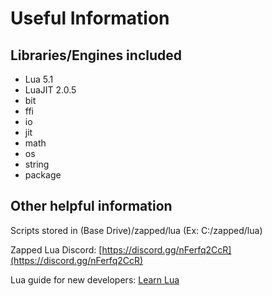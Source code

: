 # Useful Information

## Libraries/Engines included

* Lua 5.1
* LuaJIT 2.0.5
* bit
* ffi
* io
* jit
* math
* os
* string
* package

## Other helpful information

Scripts stored in (Base Drive)/zapped/lua (Ex: C:/zapped/lua)

Zapped Lua Discord: [https://discord.gg/nFerfq2CcR](https://discord.gg/nFerfq2CcR)

Lua guide for new developers: [Learn Lua](http://tylerneylon.com/a/learn-lua/)
